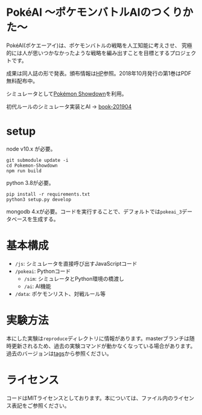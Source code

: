 # PokéAI ～ポケモンバトルAIのつくりかた～
PokéAI(ポケエーアイ)は、ポケモンバトルの戦略を人工知能に考えさせ、
究極的には人が思いつかなかったような戦略を編み出すことを目標とするプロジェクトです。

成果は同人誌の形で発表。頒布情報は[HP](https://select766.github.io/)参照。2018年10月発行の第1巻はPDF無料配布中。

シミュレータとして[Pokémon Showdown](https://github.com/Zarel/Pokemon-Showdown)を利用。

初代ルールのシミュレータ実装とAI -> [book-201904](https://github.com/select766/pokeai/tree/book-201904)

# setup
node v10.x が必要。

```
git submodule update -i
cd Pokemon-Showdown
npm run build
```

python 3.8が必要。

```
pip install -r requirements.txt
python3 setup.py develop
```

mongodb 4.xが必要。コードを実行することで、デフォルトでは`pokeai_3`データベースを生成する。

# 基本構成

* `/js`: シミュレータを直接呼び出すJavaScriptコード
* `/pokeai`: Pythonコード
  * `/sim`: シミュレータとPython環境の橋渡し
  * `/ai`: AI機能
* `/data`: ポケモンリスト、対戦ルール等

# 実験方法
本にした実験は`reproduce`ディレクトリに情報があります。masterブランチは随時更新されるため、過去の実験コマンドが動かなくなっている場合があります。過去のバージョンは[tags](https://github.com/select766/pokeai/tags)から参照ください。

# ライセンス
コードはMITライセンスとしております。本については、ファイル内のライセンス表記をご参照ください。
